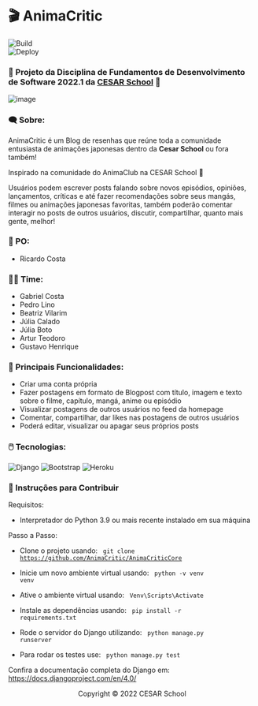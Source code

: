 # :clapper: AnimaCritic

![Build](https://img.shields.io/github/workflow/status/AnimaCritic/AnimaCriticCore/Django%20CI?label=Build)  
![Deploy](https://img.shields.io/github/workflow/status/AnimaCritic/AnimaCriticCore/Deploy?label=Deploy)

### 🚀 Projeto da Disciplina de Fundamentos de Desenvolvimento de Software 2022.1 da [CESAR School](https://www.cesar.school) 🧡


![image](https://user-images.githubusercontent.com/69666481/169938080-4c5fba62-6966-4b63-b676-7919cba5093f.png)


### :left_speech_bubble: Sobre:

AnimaCritic é um Blog de resenhas que reúne toda a comunidade entusiasta de animações japonesas dentro da **Cesar School** ou fora também!

Inspirado na comunidade do AnimaClub na CESAR School 🧡

Usuários podem escrever posts falando sobre novos episódios, opiniões, lançamentos, críticas e até fazer recomendações sobre seus mangás, filmes ou animações japonesas favoritas, também poderão comentar interagir no posts de outros usuários, discutir, compartilhar, quanto mais gente, melhor!

### :bust_in_silhouette: PO:
* Ricardo Costa

### :man_technologist: Time:
* Gabriel Costa
* Pedro Lino
* Beatriz Vilarim 
* Júlia Calado
* Júlia Boto
* Artur Teodoro
* Gustavo Henrique

### :dart: Principais Funcionalidades:
* Criar uma conta própria
* Fazer postagens em formato de Blogpost com título, imagem e texto sobre o filme, capítulo, mangá, anime ou episódio
* Visualizar postagens de outros usuários no feed da homepage
* Comentar, compartilhar, dar likes nas postagens de outros usuários
* Poderá editar, visualizar ou apagar seus próprios posts

### :computer_mouse: Tecnologias:
![Django](https://img.shields.io/badge/django-%23092E20.svg?style=for-the-badge&logo=django&logoColor=white)
![Bootstrap](https://img.shields.io/badge/bootstrap-%23563D7C.svg?style=for-the-badge&logo=bootstrap&logoColor=white)
![Heroku](https://img.shields.io/badge/heroku-%23430098.svg?style=for-the-badge&logo=heroku&logoColor=white)

### 🔧 Instruções para Contribuir

Requisitos:

* Interpretador do Python 3.9 ou mais recente instalado em sua máquina

Passo a Passo:

* Clone o projeto usando: <code> git clone https://github.com/AnimaCritic/AnimaCriticCore </code>

* Inicie um novo ambiente virtual usando: <code> python -v venv venv </code>

* Ative o ambiente virtual usando: <code> Venv\Scripts\Activate </code>

* Instale as dependências usando: <code> pip install -r requirements.txt </code>

* Rode o servidor do Django utilizando: <code> python manage.py runserver </code>

* Para rodar os testes use: <code> python manage.py test </code>

Confira a documentação completa do Django em: https://docs.djangoproject.com/en/4.0/

<p align="center">Copyright © 2022 CESAR School</p>
